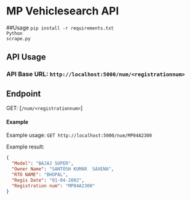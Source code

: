 # MP Vehiclesearch API

##Usage
<code>pip install -r requirements.txt</code><br>
<code>Python scrape.py </code>

## API Usage
### API Base URL: `http://localhost:5000/num/<registrationnum>`

## Endpoint
 GET: [`/num/<registrationnum>`]
 
#### Example
Example usage: `GET http://localhost:5000/num/MP04A2300`

Example result:
```json
{
  "Model": "BAJAJ SUPER", 
  "Owner Name": "SANTOSH KUMAR  SAXENA", 
  "RTO NAME": "BHOPAL", 
  "Regis Date": "01-04-2002", 
  "Registration num": "MP04A2300"
}
```

